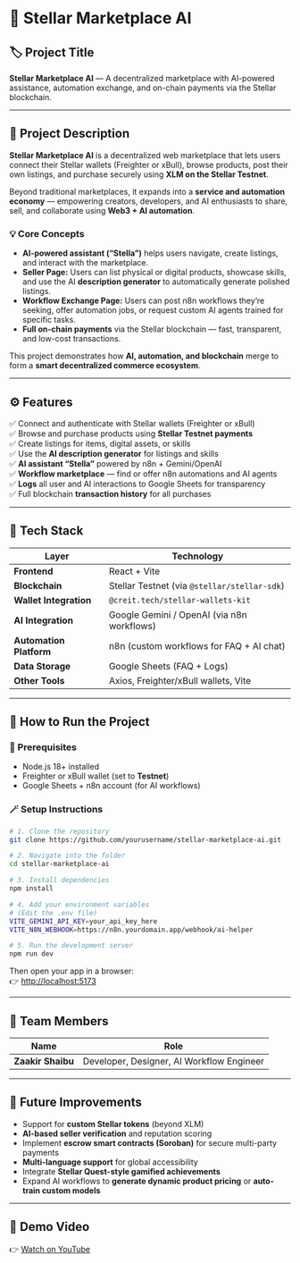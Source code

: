# 🌟 **Stellar Marketplace AI**

## 🏷️ Project Title
**Stellar Marketplace AI** — A decentralized marketplace with AI-powered assistance, automation exchange, and on-chain payments via the Stellar blockchain.

---

## 🧠 Project Description
**Stellar Marketplace AI** is a decentralized web marketplace that lets users connect their Stellar wallets (Freighter or xBull), browse products, post their own listings, and purchase securely using **XLM on the Stellar Testnet**.  

Beyond traditional marketplaces, it expands into a **service and automation economy** — empowering creators, developers, and AI enthusiasts to share, sell, and collaborate using **Web3 + AI automation**.  

### 💡 Core Concepts
- **AI-powered assistant (“Stella”)** helps users navigate, create listings, and interact with the marketplace.  
- **Seller Page:** Users can list physical or digital products, showcase skills, and use the AI **description generator** to automatically generate polished listings.  
- **Workflow Exchange Page:** Users can post n8n workflows they’re seeking, offer automation jobs, or request custom AI agents trained for specific tasks.  
- **Full on-chain payments** via the Stellar blockchain — fast, transparent, and low-cost transactions.

This project demonstrates how **AI, automation, and blockchain** merge to form a **smart decentralized commerce ecosystem**.

---

## ⚙️ Features

✅ Connect and authenticate with Stellar wallets (Freighter or xBull)  
✅ Browse and purchase products using **Stellar Testnet payments**  
✅ Create listings for items, digital assets, or skills  
✅ Use the **AI description generator** for listings and skills  
✅ **AI assistant “Stella”** powered by n8n + Gemini/OpenAI  
✅ **Workflow marketplace** — find or offer n8n automations and AI agents  
✅ **Logs** all user and AI interactions to Google Sheets for transparency  
✅ Full blockchain **transaction history** for all purchases  

---

## 🧰 Tech Stack

| Layer | Technology |
|--------|-------------|
| **Frontend** | React + Vite |
| **Blockchain** | Stellar Testnet (via `@stellar/stellar-sdk`) |
| **Wallet Integration** | `@creit.tech/stellar-wallets-kit` |
| **AI Integration** | Google Gemini / OpenAI (via n8n workflows) |
| **Automation Platform** | n8n (custom workflows for FAQ + AI chat) |
| **Data Storage** | Google Sheets (FAQ + Logs) |
| **Other Tools** | Axios, Freighter/xBull wallets, Vite |

---

## 🧩 How to Run the Project

### 🔧 Prerequisites
- Node.js 18+ installed  
- Freighter or xBull wallet (set to **Testnet**)  
- Google Sheets + n8n account (for AI workflows)

### 🪄 Setup Instructions
```bash
# 1. Clone the repository
git clone https://github.com/yourusername/stellar-marketplace-ai.git

# 2. Navigate into the folder
cd stellar-marketplace-ai

# 3. Install dependencies
npm install

# 4. Add your environment variables
# (Edit the .env file)
VITE_GEMINI_API_KEY=your_api_key_here
VITE_N8N_WEBHOOK=https://n8n.yourdomain.app/webhook/ai-helper

# 5. Run the development server
npm run dev
```

Then open your app in a browser:  
👉 [http://localhost:5173](http://localhost:5173)

---

## 👥 Team Members
| Name | Role |
|------|------|
| **Zaakir Shaibu** | Developer, Designer, AI Workflow Engineer |

---

## 🚀 Future Improvements

- Support for **custom Stellar tokens** (beyond XLM)  
- **AI-based seller verification** and reputation scoring  
- Implement **escrow smart contracts (Soroban)** for secure multi-party payments  
- **Multi-language support** for global accessibility  
- Integrate **Stellar Quest-style gamified achievements**  
- Expand AI workflows to **generate dynamic product pricing** or **auto-train custom models**  

---

## 🎥 Demo Video
👉 [Watch on YouTube](https://youtu.be/dT9ItxK6yKk)

